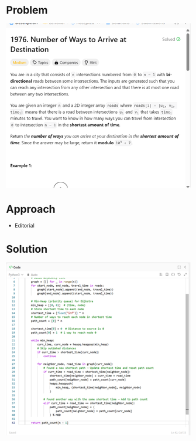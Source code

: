 # Problem
![Problem Description](https://github.com/praiseorji4/leetcode-daily/blob/main/solutions/2025-03/day23/images/problem.png?raw=true)

# Approach
- Editorial 

# Solution
![Submission Results](https://github.com/praiseorji4/leetcode-daily/blob/main/solutions/2025-03/day23/images/submission.png?raw=true)